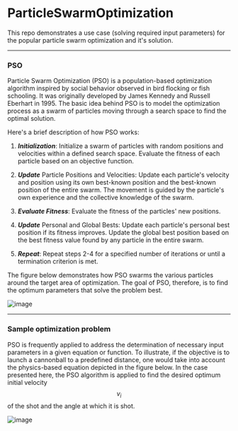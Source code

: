 # ParticleSwarmOptimization
This repo demonstrates a use case (solving required input parameters) for the popular particle swarm optimization and it's solution.

---
### PSO 

Particle Swarm Optimization (PSO) is a population-based optimization algorithm inspired by social behavior observed in bird flocking or 
fish schooling. It was originally developed by James Kennedy and Russell Eberhart in 1995. The basic idea behind PSO is to model the 
optimization process as a swarm of particles moving through a search space to find the optimal solution.

Here's a brief description of how PSO works:

1. ***Initialization***:
    Initialize a swarm of particles with random positions and velocities within a defined search space.
    Evaluate the fitness of each particle based on an objective function.

2. ***Update*** Particle Positions and Velocities:
    Update each particle's velocity and position using its own best-known position and the best-known position of the entire swarm.
    The movement is guided by the particle's own experience and the collective knowledge of the swarm.

3. ***Evaluate Fitness***:
    Evaluate the fitness of the particles' new positions.

4. ***Update*** Personal and Global Bests:
    Update each particle's personal best position if its fitness improves.
    Update the global best position based on the best fitness value found by any particle in the entire swarm.

5. ***Repeat***:
    Repeat steps 2-4 for a specified number of iterations or until a termination criterion is met.

The figure below demonstrates how PSO swarms the various particles around the target area of optimization. The goal of PSO, therefore,
is to find the optimum parameters that solve the problem best.

![image](https://github.com/ABr-hub/Drawings/blob/230cdf6971433212fa16772b73dc75d4fbd238c6/Unbenanntes%20Diagramm.drawio.svg)

---
### Sample optimization problem

PSO is frequently applied to address the determination of necessary input parameters in a given equation or function. 
To illustrate, if the objective is to launch a cannonball to a predefined distance, one would take into account the 
physics-based equation depicted in the figure below.
In the case presented here, the PSO algorithm is applied to find the desired optimum initial velocity $$v_i$$ of the shot and the 
angle at which it is shot.

![image](https://github.com/ABr-hub/Drawings/blob/c1f7cb723c4c8e6cdb3e67fe3e025e8e6ba46c24/Unbenanntes%20Diagramm.drawio.svg)
